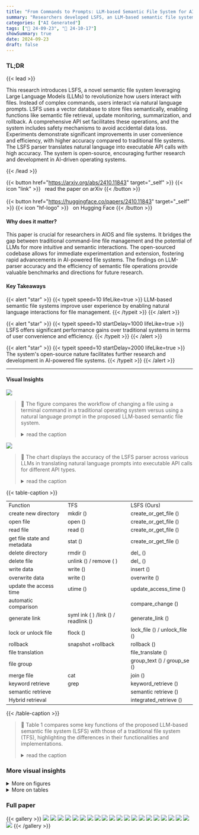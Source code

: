 ```yaml
---
title: "From Commands to Prompts: LLM-based Semantic File System for AIOS"
summary: "Researchers developed LSFS, an LLM-based semantic file system for AIOS, enabling natural language file management via prompts, significantly improving user experience and efficiency."
categories: ["AI Generated"]
tags: ["🔖 24-09-23", "🤗 24-10-17"]
showSummary: true
date: 2024-09-23
draft: false
---
```


### TL;DR


{{< lead >}}

This research introduces LSFS, a novel semantic file system leveraging Large Language Models (LLMs) to revolutionize how users interact with files.  Instead of complex commands, users interact via natural language prompts.  LSFS uses a vector database to store files semantically, enabling functions like semantic file retrieval, update monitoring, summarization, and rollback.  A comprehensive API set facilitates these operations, and the system includes safety mechanisms to avoid accidental data loss. Experiments demonstrate significant improvements in user convenience and efficiency, with higher accuracy compared to traditional file systems. The LSFS parser translates natural language into executable API calls with high accuracy. The system is open-source, encouraging further research and development in AI-driven operating systems.

{{< /lead >}}


{{< button href="https://arxiv.org/abs/2410.11843" target="_self" >}}
{{< icon "link" >}} &nbsp; read the paper on arXiv
{{< /button >}}
<br><br>
{{< button href="https://huggingface.co/papers/2410.11843" target="_self" >}}
{{< icon "hf-logo" >}} &nbsp; on Hugging Face
{{< /button >}}

#### Why does it matter?
This paper is crucial for researchers in AIOS and file systems. It bridges the gap between traditional command-line file management and the potential of LLMs for more intuitive and semantic interactions.  The open-sourced codebase allows for immediate experimentation and extension, fostering rapid advancements in AI-powered file systems.  The findings on LLM-parser accuracy and the efficiency of semantic file operations provide valuable benchmarks and directions for future research.
#### Key Takeaways

{{< alert "star" >}}
{{< typeit speed=10 lifeLike=true >}} LLM-based semantic file systems improve user experience by enabling natural language interactions for file management. {{< /typeit >}}
{{< /alert >}}

{{< alert "star" >}}
{{< typeit speed=10 startDelay=1000 lifeLike=true >}} LSFS offers significant performance gains over traditional systems in terms of user convenience and efficiency. {{< /typeit >}}
{{< /alert >}}

{{< alert "star" >}}
{{< typeit speed=10 startDelay=2000 lifeLike=true >}} The system's open-source nature facilitates further research and development in AI-powered file systems. {{< /typeit >}}
{{< /alert >}}

------
#### Visual Insights



![](figures/figures_2_0.png)

> 🔼 The figure compares the workflow of changing a file using a terminal command in a traditional operating system versus using a natural language prompt in the proposed LLM-based semantic file system.
> <details>
> <summary>read the caption</summary>
> Figure 1: The pipeline of changing file function in traditional system and our file management system
> </details>





![](charts/charts_9_0.png)

> 🔼 The chart displays the accuracy of the LSFS parser across various LLMs in translating natural language prompts into executable API calls for different API types.
> <details>
> <summary>read the caption</summary>
> Figure 5: The accuracy of LSFS parser in translating natural language prompt to executable API calls.
> </details>





{{< table-caption >}}
<br><table id='4' style='font-size:14px'><tr><td>Function</td><td>TFS</td><td>LSFS (Ours)</td></tr><tr><td>create new directory</td><td>mkdir ()</td><td>create_or_get_file ()</td></tr><tr><td>open file</td><td>open ()</td><td>create_or_get_file ()</td></tr><tr><td>read file</td><td>read ()</td><td>create_or_get_file ()</td></tr><tr><td>get file state and metadata</td><td>stat ()</td><td>create_or_get_file ()</td></tr><tr><td>delete directory</td><td>rmdir ()</td><td>del_ ()</td></tr><tr><td>delete file</td><td>unlink () / remove ( )</td><td>del_ ()</td></tr><tr><td>write data</td><td>write ()</td><td>insert ()</td></tr><tr><td>overwrite data</td><td>write ()</td><td>overwrite ()</td></tr><tr><td>update the access time</td><td>utime ()</td><td>update_access_time ()</td></tr><tr><td>automatic comparison</td><td></td><td>compare_change ()</td></tr><tr><td>generate link</td><td>syml ink ( ) /link () / readlink ()</td><td>generate_link ()</td></tr><tr><td>lock or unlock file</td><td>flock ()</td><td>lock_file () / unlock_file ()</td></tr><tr><td>rollback</td><td>snapshot +rollback</td><td>rollback ()</td></tr><tr><td>file translation</td><td></td><td>file_translate ()</td></tr><tr><td>file group</td><td></td><td>group_text () / group_se ()</td></tr><tr><td>merge file</td><td>cat</td><td>join ()</td></tr><tr><td>keyword retrieve</td><td>grep</td><td>keyword_retrieve ()</td></tr><tr><td>semantic retrieve</td><td></td><td>semantic retrieve ()</td></tr><tr><td>Hybrid retrieval</td><td></td><td>integrated_retrieve ()</td></tr></table>{{< /table-caption >}}

> 🔼 Table 1 compares some key functions of the proposed LLM-based semantic file system (LSFS) with those of a traditional file system (TFS), highlighting the differences in their functionalities and implementations.
> <details>
> <summary>read the caption</summary>
> Table 1: Comparison of some key functions between our LSFS and traditional file system (TFS).
> </details>



### More visual insights

<details>
<summary>More on figures
</summary>


![](figures/figures_2_1.png)

> 🔼 The figure illustrates the comparison of file management workflows between traditional operating systems and the proposed LLM-based semantic file system (LSFS), highlighting the difference in user interaction and operation complexity.
> <details>
> <summary>read the caption</summary>
> Figure 1: The pipeline of changing file function in traditional system and our file management system
> </details>



![](figures/figures_4_0.png)

> 🔼 The figure illustrates the architecture of the LLM-based Semantic File System (LSFS), showing its components and how they interact.
> <details>
> <summary>read the caption</summary>
> Figure 2: (a) provides a overview of the LSFS architecture, and (b) shows the internal APIs and syscalls in LSFS.
> </details>



![](figures/figures_7_0.png)

> 🔼 The figure compares the pipeline of changing a file in a traditional operating system versus the proposed LLM-based semantic file system, highlighting the difference in user interaction and command execution.
> <details>
> <summary>read the caption</summary>
> Figure 1: The pipeline of changing file function in traditional system and our file management system
> </details>



![](figures/figures_8_0.png)

> 🔼 This figure illustrates the architecture of the LLM-based semantic file system (LSFS), including its components and interactions.
> <details>
> <summary>read the caption</summary>
> Figure 2: (a) provides a overview of the LSFS architecture, and (b) shows the internal APIs and syscalls in LSFS.
> </details>



</details>




<details>
<summary>More on tables
</summary>


{{< table-caption >}}
<br><table id='8' style='font-size:20px'><tr><td rowspan="2">LLMs backbone</td><td rowspan="2"># files</td><td colspan="2">Accuracy of target file retrieval</td><td colspan="2">Retrieval time</td></tr><tr><td>w/o LSFS</td><td>w/ LSFS</td><td>w/o LSFS</td><td>w/ LSFS</td></tr><tr><td rowspan="3">Gemini-1.5-flash</td><td>10</td><td>75.0%</td><td>95.0%(20.0%↑)</td><td>97.40(s)</td><td>14.39(s)(85.2%↓)</td></tr><tr><td>20</td><td>77.3%</td><td>91.3%(14.0%↑)</td><td>213.69(s)</td><td>116.69(s)(92.2%↓)</td></tr><tr><td>40</td><td>70.91%</td><td>93.4%(22.5%↑)</td><td>312.39(s)</td><td>123.86(s)(92.4%↓)</td></tr><tr><td rowspan="3">GPT-4o-mini</td><td>10</td><td>80%</td><td>95.0%(15.0%↑)</td><td>61.14(s)</td><td>30.64(s)(49.9%↓)</td></tr><tr><td>20</td><td>69.1%</td><td>91.3%(22.2%↑)</td><td>129.92(s)</td><td>40.39(s)(68.9%↓)</td></tr><tr><td>40</td><td>69.2%</td><td>93.4%(24.2%↑)</td><td>239.49(s)</td><td>57.1(s)(76.2%↓)</td></tr></table>{{< /table-caption >}}
> 🔼 {{ table.description }}
> <details>
> <summary>read the caption</summary>
> {{ table.caption }}
> </details>


> Table 2 compares the accuracy and execution time of semantic file retrieval using LSFS against a baseline that incorporates LLMs into a traditional file system without LSFS, showing significant improvements in both accuracy and efficiency for LSFS.


{{< table-caption >}}
<br><table id='5' style='font-size:14px'><tr><td>Metric</td><td># files</td><td>TFS search window</td><td>TFS-grep</td><td>TFS-grep *</td><td>LSFS</td></tr><tr><td rowspan="3">Precision</td><td>10</td><td>0.708</td><td>0.389</td><td>1.000</td><td>0.950</td></tr><tr><td>20</td><td>0.724</td><td>0.396</td><td>1.000</td><td>0.870</td></tr><tr><td>40</td><td>0.691</td><td>0.403</td><td>1.000</td><td>0.863</td></tr><tr><td rowspan="3">Recall</td><td>10</td><td>1.000</td><td>0.416</td><td>1.000</td><td>0.833</td></tr><tr><td>20</td><td>1.000</td><td>0.292</td><td>1.000</td><td>0.933</td></tr><tr><td>40</td><td>1.000</td><td>0.306</td><td>1.000</td><td>0.960</td></tr><tr><td rowspan="3">F1-score</td><td>10</td><td>0.829</td><td>0.402</td><td>1.000</td><td>0.891</td></tr><tr><td>20</td><td>0.840</td><td>0.337</td><td>1.000</td><td>0.900</td></tr><tr><td>40</td><td>0.817</td><td>0.348</td><td>1.000</td><td>0.909</td></tr></table>{{< /table-caption >}}
> 🔼 {{ table.description }}
> <details>
> <summary>read the caption</summary>
> {{ table.caption }}
> </details>


> Table 3 compares the performance of LSFS against traditional file system methods in keyword-based file retrieval tasks, using precision, recall, and F1-score metrics across different numbers of files.


{{< table-caption >}}
<br><table id='2' style='font-size:14px'><tr><td rowspan="2">Method</td><td colspan="4">Success rate of generating sharable links (#20)</td></tr><tr><td>Code Generation Rate</td><td>I Link Generation Rate</td><td>Link Validness Rate</td><td>Final Success Rate</td></tr><tr><td>Gemini-1.5-flash</td><td>65%</td><td>45%</td><td>45%</td><td>10%</td></tr><tr><td>GPT-4o-mini</td><td>60%</td><td>35%</td><td>30%</td><td>5%</td></tr><tr><td>AutoGPT</td><td>50%</td><td>45%</td><td>15%</td><td>5%</td></tr><tr><td>Code Interpreter</td><td>100%</td><td>75%</td><td>65%</td><td>0%</td></tr><tr><td>LSFS</td><td>100%</td><td>100%</td><td>100%</td><td>100%</td></tr></table>{{< /table-caption >}}
> 🔼 {{ table.description }}
> <details>
> <summary>read the caption</summary>
> {{ table.caption }}
> </details>


> The table compares the success rate of generating shareable links for various methods, including LSFS and other LLM-based approaches, using four key metrics.


{{< table-caption >}}
<br><table id='2' style='font-size:16px'><tr><td>Task</td><td>Task Example</td><td>Method</td><td>Instruction</td></tr><tr><td rowspan="2">Keyword-based Retrieval (Single-condition)</td><td rowspan="2">Find papers in the computer- vision category authored by Emily Zhang.</td><td>LLM w/o LSFS</td><td>At current step, you need to judge if the input paper satisfy [retrieve condition]. If yes, you should summarize the paper, if no you don't need to output anything. The paper is [file content]</td></tr><tr><td>LSFS</td><td>LSFS input: Find papers in the computer- vision category authored by Emily Zhang. LLM input: You need to summary the content. The content is [file content]</td></tr><tr><td rowspan="2">Keyword-based Retrieval (Multi-condition)</td><td rowspan="2">Find papers from either Cam- bridge University or Columbia University.</td><td>LLM w/o LSFS</td><td>At current step, you need to judge if the input paper satisfy [retrieve condition]. If you should summarize the paper, if yes, no you don't need to output anything. The paper is [file content]</td></tr><tr><td>LSFS</td><td>LSFS input: Find papers from either Cambridge University or Columbia University. LLM input: You need to summary the content. The content is [file content].</td></tr></table>{{< /table-caption >}}
> 🔼 {{ table.description }}
> <details>
> <summary>read the caption</summary>
> {{ table.caption }}
> </details>


> This table compares the instructions used for keyword-based retrieval tasks in LSFS and in LLMs without LSFS, showing variations in prompts based on single or multiple conditions.


{{< table-caption >}}
<br><table id='2' style='font-size:14px'><tr><td>API Type</td><td>Instruction</td></tr><tr><td>Change-Summary API</td><td>LSFS Input: w/ directory: Change the content of /xxxx/xxxx.txt to old-file under llm-directory. w/o directory: Modify /xxxx/xxxx.txt to contain change-file. LLM Input: At current step, you need to summary differences between the two contents, the content before the update is [oldfile], the content after the update is [new file]</td></tr><tr><td>Rollback API</td><td>LSFS Input: By date: Revert the file named syntax to its version from 2023-6-15. By version number: Rollback the cnn file to the state it was in 3 versions ago.</td></tr><tr><td>Link API</td><td>LSFS Input: w/ period of validity: Provide a link for llm-base that will be active for 3 months. w/o period of validity: Generate a link for system-architecture.</td></tr></table>{{< /table-caption >}}
> 🔼 {{ table.description }}
> <details>
> <summary>read the caption</summary>
> {{ table.caption }}
> </details>


> Table 1 compares some key functions of the LLM-based semantic file system (LSFS) with those of a traditional file system (TFS).


</details>


### Full paper

{{< gallery >}}
<img src="paper_images/1.png" class="grid-w50 md:grid-w33 xl:grid-w25" />
<img src="paper_images/2.png" class="grid-w50 md:grid-w33 xl:grid-w25" />
<img src="paper_images/3.png" class="grid-w50 md:grid-w33 xl:grid-w25" />
<img src="paper_images/4.png" class="grid-w50 md:grid-w33 xl:grid-w25" />
<img src="paper_images/5.png" class="grid-w50 md:grid-w33 xl:grid-w25" />
<img src="paper_images/6.png" class="grid-w50 md:grid-w33 xl:grid-w25" />
<img src="paper_images/7.png" class="grid-w50 md:grid-w33 xl:grid-w25" />
<img src="paper_images/8.png" class="grid-w50 md:grid-w33 xl:grid-w25" />
<img src="paper_images/9.png" class="grid-w50 md:grid-w33 xl:grid-w25" />
<img src="paper_images/10.png" class="grid-w50 md:grid-w33 xl:grid-w25" />
<img src="paper_images/11.png" class="grid-w50 md:grid-w33 xl:grid-w25" />
<img src="paper_images/12.png" class="grid-w50 md:grid-w33 xl:grid-w25" />
<img src="paper_images/13.png" class="grid-w50 md:grid-w33 xl:grid-w25" />
<img src="paper_images/14.png" class="grid-w50 md:grid-w33 xl:grid-w25" />
<img src="paper_images/15.png" class="grid-w50 md:grid-w33 xl:grid-w25" />
<img src="paper_images/16.png" class="grid-w50 md:grid-w33 xl:grid-w25" />
<img src="paper_images/17.png" class="grid-w50 md:grid-w33 xl:grid-w25" />
<img src="paper_images/18.png" class="grid-w50 md:grid-w33 xl:grid-w25" />
<img src="paper_images/19.png" class="grid-w50 md:grid-w33 xl:grid-w25" />
<img src="paper_images/20.png" class="grid-w50 md:grid-w33 xl:grid-w25" />
<img src="paper_images/21.png" class="grid-w50 md:grid-w33 xl:grid-w25" />
{{< /gallery >}}